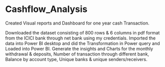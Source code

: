 # Cashflow_Analysis
Created Visual reports and Dashboard for one year cash Transaction.

Downloaded the dataset consisting of 800 rows & 6 columns in pdf format from the
ICICI bank through net bank using my credentials. 
Imported the data into Power BI desktop and did the Transformation in Power query and Loaded into Power BI.
Generate the insights and Charts for the monthly withdrawal & deposits, Number of transaction through different bank, Balance by account type, Unique banks & unique
senders/receivers.
